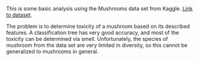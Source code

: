 This is some basic analysis using the Mushrooms data set from Kaggle. [Link to dataset](https://www.kaggle.com/uciml/mushroom-classification). 

The problem is to determine toxicity of a mushroom based on its described features. A classification tree has very good accuracy, and most of the toxicity can be determined via smell. Unfortunately, the species of mushroom from the data set are very limited in diversity, so this cannot be generalized to mushrooms in general.
